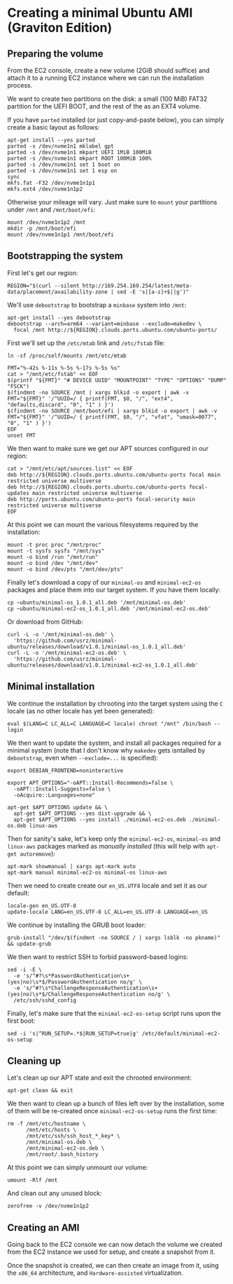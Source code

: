 Creating a minimal Ubuntu AMI (Graviton Edition)
================================================

Preparing the volume
--------------------

From the EC2 console, create a new volume (2GiB should suffice) and attach it
to a running EC2 instance where we can run the installation process.

We want to create two partitions on the disk: a small (100 MiB) FAT32 partition
for the UEFI BOOT, and the rest of the as an EXT4 volume.

If you have `parted` installed (or just copy-and-paste below), you can simply
create a basic layout as follows:

```
apt-get install --yes parted
parted -s /dev/nvme1n1 mklabel gpt
parted -s /dev/nvme1n1 mkpart UEFI 1MiB 100MiB
parted -s /dev/nvme1n1 mkpart ROOT 100MiB 100%
parted -s /dev/nvme1n1 set 1 boot on
parted -s /dev/nvme1n1 set 1 esp on
sync
mkfs.fat -F32 /dev/nvme1n1p1
mkfs.ext4 /dev/nvme1n1p2
```

Otherwise your mileage will vary. Just make sure to `mount` your partitions
under `/mnt` and `/mnt/boot/efi`:

```
mount /dev/nvme1n1p2 /mnt
mkdir -p /mnt/boot/efi
mount /dev/nvme1n1p1 /mnt/boot/efi
```

Bootstrapping the system
------------------------

First let's get our region:

```
REGION="$(curl --silent http://169.254.169.254/latest/meta-data/placement/availability-zone | sed -E 's|[a-z]+$||g')"
```

We'll use `debootstrap` to bootstrap a `minbase` system into `/mnt`:

```
apt-get install --yes debootstrap
debootstrap --arch=arm64 --variant=minbase --exclude=makedev \
  focal /mnt http://${REGION}.clouds.ports.ubuntu.com/ubuntu-ports/
```

First we'll set up the `/etc/mtab` link and `/etc/fstab` file:

```
ln -sf /proc/self/mounts /mnt/etc/mtab

FMT="%-42s %-11s %-5s %-17s %-5s %s"
cat > "/mnt/etc/fstab" << EOF
$(printf "${FMT}" "# DEVICE UUID" "MOUNTPOINT" "TYPE" "OPTIONS" "DUMP" "FSCK")
$(findmnt -no SOURCE /mnt | xargs blkid -o export | awk -v FMT="${FMT}" '/^UUID=/ { printf(FMT, $0, "/", "ext4", "defaults,discard", "0", "1" ) }')
$(findmnt -no SOURCE /mnt/boot/efi | xargs blkid -o export | awk -v FMT="${FMT}" '/^UUID=/ { printf(FMT, $0, "/", "vfat", "umask=0077", "0", "1" ) }')
EOF
unset FMT
```

We then want to make sure we get our APT sources configured in our region:

```
cat > "/mnt/etc/apt/sources.list" << EOF
deb http://${REGION}.clouds.ports.ubuntu.com/ubuntu-ports focal main restricted universe multiverse
deb http://${REGION}.clouds.ports.ubuntu.com/ubuntu-ports focal-updates main restricted universe multiverse
deb http://ports.ubuntu.com/ubuntu-ports focal-security main restricted universe multiverse
EOF
```

At this point we can mount the various filesystems required by the installation:

```
mount -t proc proc "/mnt/proc"
mount -t sysfs sysfs "/mnt/sys"
mount -o bind /run "/mnt/run"
mount -o bind /dev "/mnt/dev"
mount -o bind /dev/pts "/mnt/dev/pts"
```

Finally let's download a copy of our `minimal-os` and `minimal-ec2-os` packages
and place them into our target system. If you have them locally:

```
cp ~ubuntu/minimal-os_1.0.1_all.deb '/mnt/minimal-os.deb'
cp ~ubuntu/minimal-ec2-os_1.0.1_all.deb '/mnt/minimal-ec2-os.deb'
```

Or download from GitHub:

```
curl -L -o '/mnt/minimal-os.deb' \
  'https://github.com/usrz/minimal-ubuntu/releases/download/v1.0.1/minimal-os_1.0.1_all.deb'
curl -L -o '/mnt/minimal-ec2-os.deb' \
  'https://github.com/usrz/minimal-ubuntu/releases/download/v1.0.1/minimal-ec2-os_1.0.1_all.deb'
```

Minimal installation
--------------------

We continue the installation by chrooting into the target system using the `C`
locale (as no other locale has yet been generated):

```
eval $(LANG=C LC_ALL=C LANGUAGE=C locale) chroot "/mnt" /bin/bash --login
```

We then want to update the system, and install all packages required for a
minimal system (note that I don't know why `makedev` gets isntalled by
`debootstrap`, even when `--exclude=...` is specified):

```
export DEBIAN_FRONTEND=noninteractive

export APT_OPTIONS="-oAPT::Install-Recommends=false \
  -oAPT::Install-Suggests=false \
  -oAcquire::Languages=none"

apt-get $APT_OPTIONS update && \
  apt-get $APT_OPTIONS --yes dist-upgrade && \
  apt-get $APT_OPTIONS --yes install ./minimal-ec2-os.deb ./minimal-os.deb linux-aws
```

Then for sanity's sake, let's keep only the `minimal-ec2-os`, `minimal-os` and
`linux-aws` packages marked as _manually installed_ (this will help with
`apt-get autoremove`):

```
apt-mark showmanual | xargs apt-mark auto
apt-mark manual minimal-ec2-os minimal-os linux-aws
```

Then we need to create create our `en_US.UTF8` locale and set it as our default:

```
locale-gen en_US.UTF-8
update-locale LANG=en_US.UTF-8 LC_ALL=en_US.UTF-8 LANGUAGE=en_US
```

We continue by installing the GRUB boot loader:

```
grub-install "/dev/$(findmnt -no SOURCE / | xargs lsblk -no pkname)" && update-grub
```

We then want to restrict SSH to forbid password-based logins:

```
sed -i -E \
  -e 's/^#?\s*PasswordAuthentication\s+(yes|no)\s*$/PasswordAuthentication no/g' \
  -e 's/^#?\s*ChallengeResponseAuthentication\s+(yes|no)\s*$/ChallengeResponseAuthentication no/g' \
  /etc/ssh/sshd_config
```

Finally, let's make sure that the `minimal-ec2-os-setup` script runs upon
the first boot:

```
sed -i 's|^RUN_SETUP=.*$|RUN_SETUP=true|g' /etc/default/minimal-ec2-os-setup
```


Cleaning up
-----------

Let's clean up our APT state and exit the chrooted environment:

```
apt-get clean && exit
```

We then want to clean up a bunch of files left over by the installation, some
of them will be re-created once `minimal-ec2-os-setup` runs the first time:

```
rm -f /mnt/etc/hostname \
      /mnt/etc/hosts \
      /mnt/etc/ssh/ssh_host_*_key* \
      /mnt/minimal-os.deb \
      /mnt/minimal-ec2-os.deb \
      /mnt/root/.bash_history
```

At this point we can simply unmount our volume:

```
umount -Rlf /mnt
```

And clean out any unused block:
```
zerofree -v /dev/nvme1n1p2
```

Creating an AMI
---------------

Going back to the EC2 console we can now detach the volume we created from the
EC2 instance we used for setup, and create a snapshot from it.

Once the snapshot is created, we can then create an image from it, using the
`x86_64` architecture, and `Hardware-assisted` virtualization.
